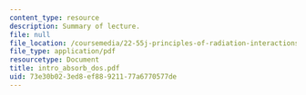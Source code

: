 ```yaml
---
content_type: resource
description: Summary of lecture.
file: null
file_location: /coursemedia/22-55j-principles-of-radiation-interactions-fall-2004/73e30b023ed8ef88921177a6770577de_intro_absorb_dos.pdf
file_type: application/pdf
resourcetype: Document
title: intro_absorb_dos.pdf
uid: 73e30b02-3ed8-ef88-9211-77a6770577de
---
```

